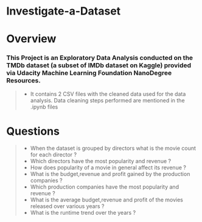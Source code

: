 # Investigate-a-Dataset

# Overview
### This Project is an Exploratory Data Analysis conducted on the TMDb dataset (a subset of IMDb dataset on Kaggle) provided via Udacity Machine Learning Foundation NanoDegree  Resources.
> - It contains 2 CSV files with the cleaned data used for the data analysis. Data cleaning steps performed are mentioned in the .ipynb files<br>

# Questions
> - When the dataset is grouped by directors what is the movie count for each director ?
> - Which directors have the most popularity and revenue ?
> - How does popularity of a movie in general affect its revenue ?
> - What is the budget,revenue and profit gained by the production companies ?
> - Which production companies have the most popularity and revenue ?
> - What is the average budget,revenue and profit of the movies released over various years ?
> - What is the runtime trend over the years ?